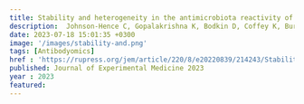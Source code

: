 ```yaml
---
title: Stability and heterogeneity in the antimicrobiota reactivity of human milk-derived immunoglobulin A
description:  Johnson-Hence C, Gopalakrishna K, Bodkin D, Coffey K, Burr A, <strong><u>Rahman S</u></strong>, Rai A, Abbott D, Sosa Y, Tometich J, <strong><u>Das J</u></strong>, Hand T
date: 2023-07-18 15:01:35 +0300
image: '/images/stability-and.png'
tags: [Antibodyomics]
href : 'https://rupress.org/jem/article/220/8/e20220839/214243/Stability-and-heterogeneity-in-the-antimicrobiota'
published: Journal of Experimental Medicine 2023
year : 2023
featured:
---
```

